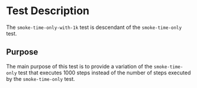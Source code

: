 # Test Description

The `smoke-time-only-with-1k` test is descendant of the
`smoke-time-only` test.

## Purpose

The main purpose of this test is to provide a variation
of the `smoke-time-only` test that executes 1000 steps
instead of the number of steps executed by the
`smoke-time-only` test.

